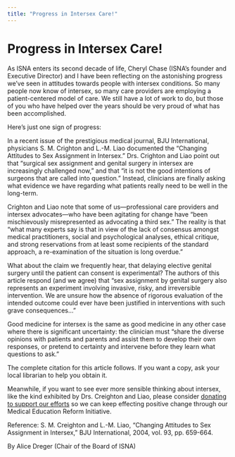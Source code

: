 ```yaml
---
title: "Progress in Intersex Care!"
---
```


# Progress in Intersex Care!

As ISNA enters its second decade of life, Cheryl Chase (ISNA’s founder and Executive Director) and I have been reflecting on the astonishing progress we’ve seen in attitudes towards people with intersex conditions. So many people now know of intersex, so many care providers are employing a patient-centered model of care. We still have a lot of work to do, but those of you who have helped over the years should be very proud of what has been accomplished.  
  
Here’s just one sign of progress:  
  
In a recent issue of the prestigious medical journal, BJU International, physicians S. M. Crighton and L.-M. Liao documented the “Changing Attitudes to Sex Assignment in Intersex.” Drs. Crighton and Liao point out that “surgical sex assignment and genital surgery in intersex are increasingly challenged now,” and that “it is not the good intentions of surgeons that are called into question.” Instead, clinicians are finally asking what evidence we have regarding what patients really need to be well in the long-term.  
  
Crighton and Liao note that some of us—professional care providers and intersex advocates—who have been agitating for change have “been mischievously misrepresented as advocating a third sex.” The reality is that “what many experts say is that in view of the lack of consensus amongst medical practitioners, social and psychological analyses, ethical critique, and strong reservations from at least some recipients of the standard approach, a re-examination of the situation is long overdue.”  
  
What about the claim we frequently hear, that delaying elective genital surgery until the patient can consent is experimental? The authors of this article respond (and we agree) that “sex assignment by genital surgery also represents an experiment involving invasive, risky, and irreversible intervention. We are unsure how the absence of rigorous evaluation of the intended outcome could ever have been justified in interventions with such grave consequences…”  
  
Good medicine for intersex is the same as good medicine in any other case where there is significant uncertainty: the clinician must “share the diverse opinions with patients and parents and assist them to develop their own responses, or pretend to certainty and intervene before they learn what questions to ask.”  
  
The complete citation for this article follows. If you want a copy, ask your local librarian to help you obtain it.  
  
Meanwhile, if you want to see ever more sensible thinking about intersex, like the kind exhibited by Drs. Creighton and Liao, please consider [donating to support our efforts][1] so we can keep effecting positive change through our Medical Education Reform Initiative.  
  
Reference: S. M. Creighton and L.-M. Liao, “Changing Attitudes to Sex Assignment in Intersex,” BJU International, 2004, vol. 93, pp. 659-664.  
  
By Alice Dreger (Chair of the Board of ISNA)

 [1]: /donate